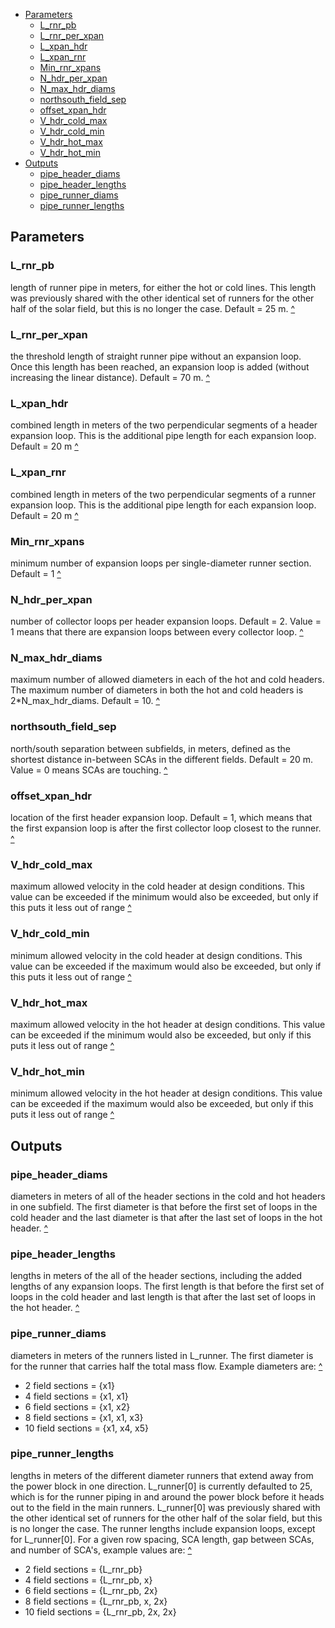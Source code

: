 <a name="toc"></a>
- [Parameters](#parameters)
  * [L_rnr_pb](#l_rnr_pb)
  * [L_rnr_per_xpan](#l_rnr_per_xpan)
  * [L_xpan_hdr](#l_xpan_hdr)
  * [L_xpan_rnr](#l_xpan_rnr)
  * [Min_rnr_xpans](#min_rnr_xpans)
  * [N_hdr_per_xpan](#n_hdr_per_xpan)
  * [N_max_hdr_diams](#N_max_hdr_diams)
  * [northsouth_field_sep](#northsouth_field_sep)
  * [offset_xpan_hdr](#offset_xpan_hdr)
  * [V_hdr_cold_max](#v_hdr_cold_max)
  * [V_hdr_cold_min](#v_hdr_cold_min)
  * [V_hdr_hot_max](#v_hdr_hot_max)
  * [V_hdr_hot_min](#v_hdr_hot_min)
- [Outputs](#outputs)
  * [pipe_header_diams](#pipe_header_diams)
  * [pipe_header_lengths](#pipe_header_lengths)
  * [pipe_runner_diams](#pipe_runner_diams)
  * [pipe_runner_lengths](#pipe_runner_lengths)
 
 
<!-- toc -->

## Parameters
### L_rnr_pb
length of runner pipe in meters, for either the hot or cold lines. This length was previously shared with the other identical set of runners for the other half of the solar field, but this is no longer the case. Default = 25 m. [^](#toc)

### L_rnr_per_xpan
the threshold length of straight runner pipe without an expansion loop. Once this length has been reached, an expansion loop is added (without increasing the linear distance). Default = 70 m. [^](#toc)

### L_xpan_hdr
combined length in meters of the two perpendicular segments of a header expansion loop. This is the additional pipe length for each expansion loop. Default = 20 m [^](#toc)

### L_xpan_rnr
combined length in meters of the two perpendicular segments of a runner expansion loop. This is the additional pipe length for each expansion loop. Default = 20 m [^](#toc)

### Min_rnr_xpans
minimum number of expansion loops per single-diameter runner section. Default = 1 [^](#toc)

### N_hdr_per_xpan
number of collector loops per header expansion loops. Default = 2. Value = 1 means that there are expansion loops between every collector loop. [^](#toc)

### N_max_hdr_diams
maximum number of allowed diameters in each of the hot and cold headers. The maximum number of diameters in both the hot and cold headers is 2*N_max_hdr_diams. Default = 10. [^](#toc)

### northsouth_field_sep
north/south separation between subfields, in meters, defined as the shortest distance in-between SCAs in the different fields. Default = 20 m. Value = 0 means SCAs are touching. [^](#toc)

### offset_xpan_hdr
location of the first header expansion loop. Default = 1, which means that the first expansion loop is after the first collector loop closest to the runner. [^](#toc)
				
### V_hdr_cold_max
maximum allowed velocity in the cold header at design conditions. This value can be exceeded if the minimum would also be exceeded, but only if this puts it less out of range [^](#toc)

### V_hdr_cold_min
minimum allowed velocity in the cold header at design conditions. This value can be exceeded if the maximum would also be exceeded, but only if this puts it less out of range [^](#toc)

### V_hdr_hot_max
maximum allowed velocity in the hot header at design conditions. This value can be exceeded if the minimum would also be exceeded, but only if this puts it less out of range [^](#toc)

### V_hdr_hot_min
minimum allowed velocity in the hot header at design conditions. This value can be exceeded if the maximum would also be exceeded, but only if this puts it less out of range [^](#toc)


## Outputs
### pipe_header_diams
diameters in meters of all of the header sections in the cold and hot headers in one subfield. The first diameter is that before the first set of loops in the cold header and the last diameter is that after the last set of loops in the hot header. [^](#toc)

### pipe_header_lengths
lengths in meters of the all of the header sections, including the added lengths of any expansion loops. The first length is that before the first set of loops in the cold header and last length is that after the last set of loops in the hot header.  [^](#toc)

### pipe_runner_diams
diameters in meters of the runners listed in L_runner. The first diameter is for the runner that carries half the total mass flow. Example diameters are: [^](#toc)
* 2 field sections = {x1}
* 4 field sections = {x1, x1}
* 6 field sections = {x1, x2}
* 8 field sections = {x1, x1, x3}
* 10 field sections = {x1, x4, x5}

### pipe_runner_lengths
lengths in meters of the different diameter runners that extend away from the power block in one direction. L_runner[0] is currently defaulted to 25, which is for the runner piping in and around the power block before it heads out to the field in the main runners. L_runner[0] was previously shared with the other identical set of runners for the other half of the solar field, but this is no longer the case. The runner lengths include expansion loops, except for L_runner[0]. For a given row spacing, SCA length, gap between SCAs, and number of SCA's, example values are: [^](#toc)
* 2 field sections = {L_rnr_pb}
* 4 field sections = {L_rnr_pb, x}
* 6 field sections = {L_rnr_pb, 2x}
* 8 field sections = {L_rnr_pb, x, 2x}
* 10 field sections = {L_rnr_pb, 2x, 2x}

